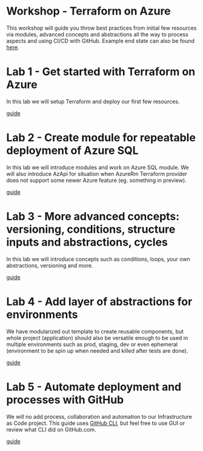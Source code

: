 # Workshop - Terraform on Azure
This workshop will guide you throw best practices from initial few resources via modules, advanced concepts and abstractions all the way to process aspects and using CI/CD with GitHub. Example end state can also be found [here](https://github.com/tomas-iac).

# Lab 1 - Get started with Terraform on Azure
In this lab we will setup Terraform and deploy our first few resources.

[guide](./docs/01-getStarted.md)

# Lab 2 - Create module for repeatable deployment of Azure SQL
In this lab we will introduce modules and work on Azure SQL module. We will also introduce AzApi for situation when AzureRm Terraform provider does not support some newer Azure feature (eg. something in preview).

[guide](./docs/02-module.md)

# Lab 3 - More advanced concepts: versioning, conditions, structure inputs and abstractions, cycles
In this lab we will introduce concepts such as conditions, loops, your own abstractions, versioning and more.

[guide](./docs/03-advancedContepts.md)

# Lab 4 - Add layer of abstractions for environments
We have modularized out template to create reusable components, but whole project (application) should also be versatile enough to be used in multiple environments such as prod, staging, dev or even ephemeral (environment to be spin up when needed and killed after tests are done).

[guide](./docs/04-environments.md)

# Lab 5 - Automate deployment and processes with GitHub
We will no add process, collaboration and automation to our Infrastructure as Code project. This guide uses [GitHub CLI](https://cli.github.com/), but feel free to use GUI or review what CLI did on GitHub.com.

[guide](./docs/05-GitHub.md)